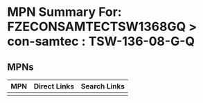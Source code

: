 



# MPN Summary For: FZECONSAMTECTSW1368GQ > con-samtec : TSW-136-08-G-Q

## MPNs
  

|MPN|Direct Links|Search Links|
| :--- | :--- | :--- |
||||
